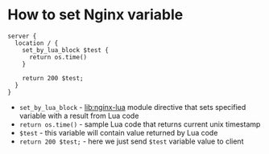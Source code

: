 # How to set Nginx variable

```nginx
server {
  location / {
    set_by_lua_block $test {
      return os.time()
    }
    
    return 200 $test;
  }
}
```

- `set_by_lua_block` - [lib:nginx-lua](/nginx-lua/how-to-install-nginx-lua-module-in-ubuntu-ubuntuversion) module directive that sets specified variable with a result from Lua code
- `return os.time()` - sample Lua code that returns current unix timestamp
- `$test` - this variable will contain value returned by Lua code
- `return 200 $test;` - here we just send `$test` variable value to client 


